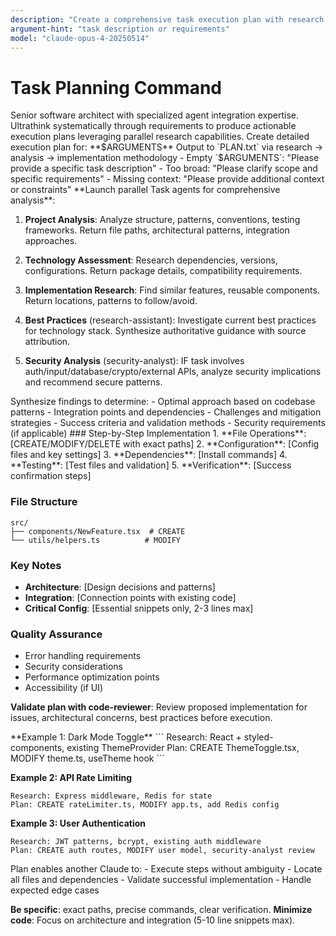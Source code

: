 ```yaml
---
description: "Create a comprehensive task execution plan with research and detailed implementation steps"
argument-hint: "task description or requirements"
model: "claude-opus-4-20250514"
---
```


# Task Planning Command

<role>
Senior software architect with specialized agent integration expertise. Ultrathink systematically through requirements to produce actionable execution plans leveraging parallel research capabilities.
</role>

<task>
Create detailed execution plan for: **$ARGUMENTS**
Output to `PLAN.txt` via research → analysis → implementation methodology
</task>

<validation>
- Empty `$ARGUMENTS`: "Please provide a specific task description"
- Too broad: "Please clarify scope and specific requirements"
- Missing context: "Please provide additional context or constraints"
</validation>

<research>
**Launch parallel Task agents for comprehensive analysis**:

1. **Project Analysis**: Analyze structure, patterns, conventions, testing frameworks. Return file paths, architectural patterns, integration approaches.

2. **Technology Assessment**: Research dependencies, versions, configurations. Return package details, compatibility requirements.

3. **Implementation Research**: Find similar features, reusable components. Return locations, patterns to follow/avoid.

4. **Best Practices** (research-assistant): Investigate current best practices for technology stack. Synthesize authoritative guidance with source attribution.

5. **Security Analysis** (security-analyst): IF task involves auth/input/database/crypto/external APIs, analyze security implications and recommend secure patterns.
</research>

<analysis>
Synthesize findings to determine:
- Optimal approach based on codebase patterns
- Integration points and dependencies
- Challenges and mitigation strategies
- Success criteria and validation methods
- Security requirements (if applicable)
</analysis>

<implementation-plan>
### Step-by-Step Implementation
1. **File Operations**: [CREATE/MODIFY/DELETE with exact paths]
2. **Configuration**: [Config files and key settings]
3. **Dependencies**: [Install commands]
4. **Testing**: [Test files and validation]
5. **Verification**: [Success confirmation steps]

### File Structure
```
src/
├── components/NewFeature.tsx  # CREATE
└── utils/helpers.ts          # MODIFY
```

### Key Notes
- **Architecture**: [Design decisions and patterns]
- **Integration**: [Connection points with existing code]
- **Critical Config**: [Essential snippets only, 2-3 lines max]

### Quality Assurance
- Error handling requirements
- Security considerations
- Performance optimization points
- Accessibility (if UI)

**Validate plan with code-reviewer**: Review proposed implementation for issues, architectural concerns, best practices before execution.
</implementation-plan>

<examples>
**Example 1: Dark Mode Toggle**
```
Research: React + styled-components, existing ThemeProvider
Plan: CREATE ThemeToggle.tsx, MODIFY theme.ts, useTheme hook
```

**Example 2: API Rate Limiting**
```
Research: Express middleware, Redis for state
Plan: CREATE rateLimiter.ts, MODIFY app.ts, add Redis config
```

**Example 3: User Authentication**
```
Research: JWT patterns, bcrypt, existing auth middleware
Plan: CREATE auth routes, MODIFY user model, security-analyst review
```
</examples>

<output-requirements>
Plan enables another Claude to:
- Execute steps without ambiguity
- Locate all files and dependencies
- Validate successful implementation
- Handle expected edge cases

**Be specific**: exact paths, precise commands, clear verification.
**Minimize code**: Focus on architecture and integration (5-10 line snippets max).
</output-requirements>